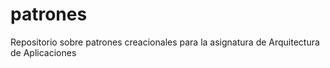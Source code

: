 # patrones
Repositorio sobre patrones creacionales para la asignatura de Arquitectura de Aplicaciones
